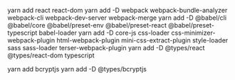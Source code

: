yarn add react react-dom
yarn add -D webpack webpack-bundle-analyzer webpack-cli webpack-dev-server webpack-merge
yarn add -D @babel/cli @babel/core @babel/preset-env @babel/preset-react @babel/preset-typescript babel-loader
yarn add -D core-js css-loader css-minimizer-webpack-plugin html-webpack-plugin mini-css-extract-plugin style-loader sass sass-loader terser-webpack-plugin
yarn add -D @types/react @types/react-dom typescript

yarn add bcryptjs
yarn add -D @types/bcryptjs
